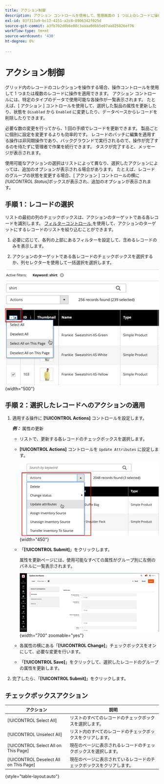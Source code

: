 ```yaml
---
title: アクション制御
description: アクション コントロールを使用して、管理画面の 1 つ以上のレコードに操作を適用する方法を説明します。
exl-id: 03f313a9-bc17-4151-a2c8-8906342f025d
source-git-commit: a3fb702d0b6e08c3aaaa0d6b5e07aa825026ef76
workflow-type: tm+mt
source-wordcount: '430'
ht-degree: 0%

---
```


# アクション制御

グリッド内のレコードのコレクションを操作する場合、操作コントロールを使用して 1 つまたは複数のレコードに操作を適用できます。 アクション コントロールには、特定のタイプのデータで使用可能な各操作が一覧表示されます。 たとえば、[ アクション ] コントロールを使用して、選択した製品の属性を更新したり、状態を `Disabled` から `Enabled` に変更したり、データベースからレコードを削除したりできます。

必要な数の変更を行ってから、1 回の手順でレコードを更新できます。 製品ごとに個別に設定を変更するよりも効率的です。 レコードのバッチに編集を適用する操作は非同期操作であり、バックグラウンドで実行されるので、操作が完了するのを待たずに管理者で作業を続行できます。 タスクが完了すると、メッセージが表示されます。

使用可能なアクションの選択はリストによって異なり、選択したアクションによっては、追加のオプションが表示される場合があります。 たとえば、レコードのグループの状態を変更する場合、[ アクション ] コントロールの横に _[!UICONTROL Status]_&#x200B;ボックスが表示され、追加のオプションが表示されます。

## 手順 1：レコードの選択

リストの最初の列のチェックボックスは、アクションのターゲットである各レコードを識別します。 [ フィルターコントロール ](admin-grid-controls.md) を使用して、アクションのターゲットにするレコードのリストを絞り込むことができます。

1. 必要に応じて、各列の上部にあるフィルターを設定して、含めるレコードのみを表示します。

1. アクションのターゲットである各レコードのチェックボックスを選択するか、列セレクターを使用して一括選択を選択します。

![ ページ上のすべてまたはすべてを選択または選択解除 ](./assets/action-change-selection.png){width="500"}

## 手順 2：選択したレコードへのアクションの適用

1. 適用する操作に **[!UICONTROL Actions]** コントロールを設定します。

   **_例：_** 属性の更新

   - リストで、更新する各レコードのチェックボックスを選択します。

   - **[!UICONTROL Actions]** コントロールを `Update Attributes` に設定します。

     ![ 「属性を更新」アクションを選択 ](./assets/action-select.png){width="450"}

   - 「**[!UICONTROL Submit]**」をクリックします。

     属性を更新ページには、使用可能なすべての属性がグループ別に左側のパネルに一覧表示されます。

     ![ 属性を更新ページ ](./assets/action-update-attributes.png){width="700" zoomable="yes"}

   - 各属性の横にある「**[!UICONTROL Change]**」チェックボックスをオンにして、必要な変更を行います。

   - 「**[!UICONTROL Save]**」をクリックして、選択したレコードのグループの属性を更新します。

1. 完了したら、「**[!UICONTROL Submit]**」をクリックします。

## チェックボックスアクション

| アクション | 説明 |
|--- |--- |
| [!UICONTROL Select All] | リストのすべてのレコードのチェックボックスを選択します。 |
| [!UICONTROL Unselect All] | リスト内のすべてのレコードのチェックボックスをクリアします。 |
| [!UICONTROL Select All on This Page] | 現在のページに表示されるレコードのチェックボックスを選択します。 |
| [!UICONTROL Deselect All on This Page] | 現在のページに表示されているレコードのチェックボックスをクリアします。 |

{style="table-layout:auto"}
